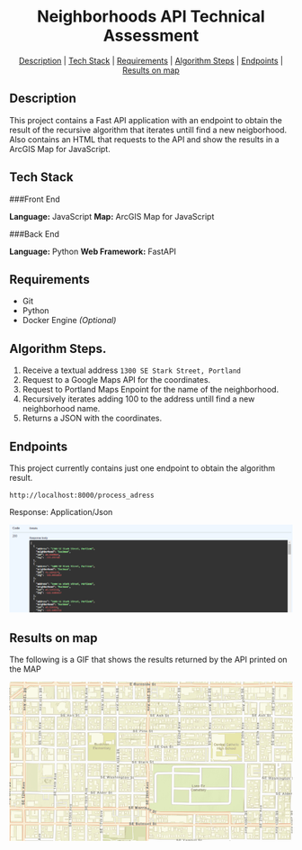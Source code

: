 <h1 align=center>Neighborhoods API Technical Assessment</h1>

<div align=center>
<a href="#description">Description</a> |
<a href="#tech">Tech Stack</a> |
<a href="#requirements">Requirements</a> |
<a href="#steps">Algorithm Steps</a> |
<a href="#endpoints">Endpoints</a> |
<a href="#results">Results on map</a>

</div>




<div id="description"></div>

## Description


This project contains a Fast API application with an endpoint to obtain the result of the recursive algorithm that iterates untill find a new neigborhood. Also contains an HTML that requests to the API and show the results in a ArcGIS Map for JavaScript.

<div id="tech"></div>

## Tech Stack

###Front End

**Language:** JavaScript
**Map:** ArcGIS Map for JavaScript


###Back End

**Language:** Python
**Web Framework:** FastAPI

<div id="requirements"></div>

## Requirements

 * Git
 * Python
 * Docker Engine *(Optional)*

<div id="steps"></div>

## Algorithm Steps.

1. Receive a textual address `1300 SE Stark Street, Portland`
2. Request to a Google Maps API for the coordinates.
3. Request to Portland Maps Enpoint for the name of the neighborhood.
4. Recursively iterates adding 100 to the address untill find a new neighborhood name. 
5. Returns a JSON with the coordinates.


<div id="endpoints"></div>

## Endpoints

This project currently contains just one endpoint to obtain the algorithm result.

```
http://localhost:8000/process_adress
```

Response: Application/Json

<img src="./readme_images/api_result.png">


<div id="results"></div>

## Results on map

The following is a GIF that shows the results returned by the API printed on the MAP


<img src="./readme_images/graphical_result.gif">



